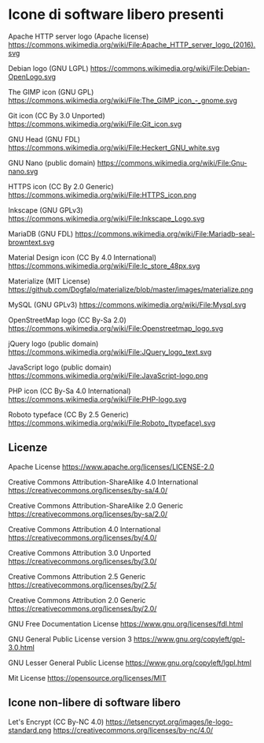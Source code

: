 # Icone di software libero presenti

Apache HTTP server logo (Apache license)
https://commons.wikimedia.org/wiki/File:Apache_HTTP_server_logo_(2016).svg

Debian logo (GNU LGPL)
https://commons.wikimedia.org/wiki/File:Debian-OpenLogo.svg

The GIMP icon (GNU GPL)
https://commons.wikimedia.org/wiki/File:The_GIMP_icon_-_gnome.svg

Git icon (CC By 3.0 Unported)
https://commons.wikimedia.org/wiki/File:Git_icon.svg

GNU Head (GNU FDL)
https://commons.wikimedia.org/wiki/File:Heckert_GNU_white.svg

GNU Nano (public domain)
https://commons.wikimedia.org/wiki/File:Gnu-nano.svg

HTTPS icon (CC By 2.0 Generic)
https://commons.wikimedia.org/wiki/File:HTTPS_icon.png

Inkscape (GNU GPLv3)
https://commons.wikimedia.org/wiki/File:Inkscape_Logo.svg

MariaDB (GNU FDL)
https://commons.wikimedia.org/wiki/File:Mariadb-seal-browntext.svg

Material Design icon (CC By 4.0 International)
https://commons.wikimedia.org/wiki/File:Ic_store_48px.svg

Materialize (MIT License)
https://github.com/Dogfalo/materialize/blob/master/images/materialize.png

MySQL (GNU GPLv3)
https://commons.wikimedia.org/wiki/File:Mysql.svg

OpenStreetMap logo (CC By-Sa 2.0)
https://commons.wikimedia.org/wiki/File:Openstreetmap_logo.svg

jQuery logo (public domain)
https://commons.wikimedia.org/wiki/File:JQuery_logo_text.svg

JavaScript logo (public domain)
https://commons.wikimedia.org/wiki/File:JavaScript-logo.png

PHP icon (CC By-Sa 4.0 International)
https://commons.wikimedia.org/wiki/File:PHP-logo.svg

Roboto typeface (CC By 2.5 Generic)
https://commons.wikimedia.org/wiki/File:Roboto_(typeface).svg

## Licenze
Apache License
https://www.apache.org/licenses/LICENSE-2.0

Creative Commons Attribution-ShareAlike 4.0 International
https://creativecommons.org/licenses/by-sa/4.0/

Creative Commons Attribution-ShareAlike 2.0 Generic
https://creativecommons.org/licenses/by-sa/2.0/

Creative Commons Attribution 4.0 International
https://creativecommons.org/licenses/by/4.0/

Creative Commons Attribution 3.0 Unported
https://creativecommons.org/licenses/by/3.0/

Creative Commons Attribution 2.5 Generic
https://creativecommons.org/licenses/by/2.5/

Creative Commons Attribution 2.0 Generic
https://creativecommons.org/licenses/by/2.0/

GNU Free Documentation License
https://www.gnu.org/licenses/fdl.html

GNU General Public License version 3
https://www.gnu.org/copyleft/gpl-3.0.html

GNU Lesser General Public License
https://www.gnu.org/copyleft/lgpl.html

Mit License
https://opensource.org/licenses/MIT

## Icone non-libere di software libero

Let's Encrypt (CC By-NC 4.0)
https://letsencrypt.org/images/le-logo-standard.png
https://creativecommons.org/licenses/by-nc/4.0/
